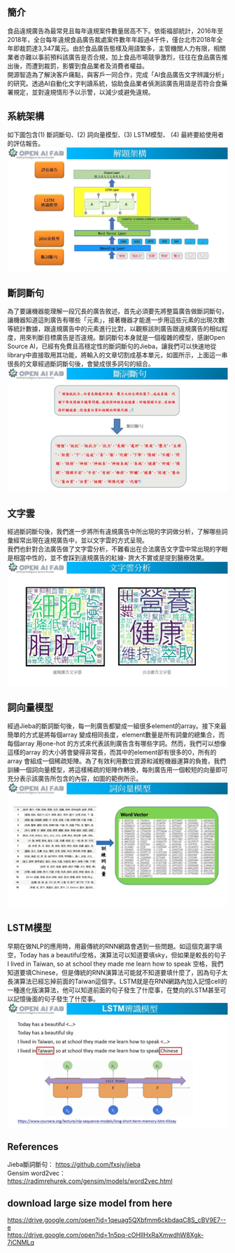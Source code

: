 ## 簡介
食品違規廣告為最常見且每年違規案件數量居高不下。依衛福部統計，2016年至2018年，全台每年違規食品廣告裁處案件數年年超過4千件，僅台北市2018年全年即裁罰達3,347萬元。由於食品廣告態樣及用語繁多，主管機關人力有限，相關業者亦難以事前預料該廣告是否合規，加上食品市場競爭激烈，往往在食品廣告推出後，而遭到裁罰，影響到食品業者及消費者權益。  
開源智造為了解決客戶痛點，與客戶一同合作，完成「AI食品廣告文字辨識分析」的研究。透過AI自動化文字判讀系統，協助食品業者偵測該廣告用語是否符合食藥署規定，並對違規情形予以示警，以減少或避免違規。  

## 系統架構
如下圖包含(1) 斷詞斷句、(2) 詞向量模型、(3) LSTM模型、 (4) 最終要給使用者的評估報告。  
![image1](images/01.jpg)  

## 斷詞斷句
為了要讓機器能理解一段冗長的廣告敘述，首先必須要先將整篇廣告做斷詞斷句，讓機器知道這則廣告有哪些「元素」，接著機器才能進一步用這些元素的出現次數等統計數據，跟違規廣告中的元素進行比對，以觀察該則廣告跟違規廣告的相似程度，用來判斷目標廣告是否違規。斷詞斷句本身就是一個複雜的模型，感謝Open Source AI，已經有免費且高穩定性的斷詞斷句的Jieba，讓我們可以快速地從library中直接取用其功能，將輸入的文章切割成基本單元，如圖所示，上面這一串很長的文章經過斷詞斷句後，會變成很多詞句的組合。  
![image2](images/02.jpg)  

## 文字雲
經過斷詞斷句後，我們進一步將所有違規廣告中所出現的字詞做分析，了解哪些詞彙經常出現在違規廣告中，並以文字雲的方式呈現。  
我們也針對合法廣告做了文字雲分析，不難看出在合法廣告文字雲中常出現的字眼是相當中性的，並不會踩到違規廣告的紅線- 誇大不實或是提到醫療效果。  
![image3](images/03.jpg)  

## 詞向量模型
經過Jieba的斷詞斷句後，每一則廣告都變成一組很多element的array。接下來最簡單的方式是將每個array 變成相同長度，element數量是所有詞彙的總集合，而每個array 用one-hot 的方式來代表該則廣告含有哪些字詞。然而，我們可以想像這樣的array 的大小將會變得非常長，而其中的element卻有很多的0，所有的array 會組成一個稀疏矩陣。為了有效利用數位資源和減輕機器運算的負擔，我們訓練一個詞向量模型，將這樣稀疏的矩陣作轉換，每則廣告用一個較短的向量即可充分表示該廣告所包含的內容，如圖的範例所示。  
![image4](images/04.jpg)  

## LSTM模型
早期在做NLP的應用時，用最傳統的RNN網路會遇到一些問題。如這個克漏字填空，Today has a beautiful空格，演算法可以知道要填sky，但如果是較長的句子I lived in Taiwan, so at school they made me learn how to speak 空格，我們知道要填Chinese，但是傳統的RNN演算法可能就不知道要填什麼了，因為句子太長演算法已經忘掉前面的Taiwan這個字。LSTM就是在RNN網路內加入記憶cell的一種進化版演算法，他可以知道前面的句子發生了什麼事，在雙向的LSTM甚至可以記憶後面的句子發生了什麼事。  
![image5](images/05.jpg)  

## References
Jieba斷詞斷句： https://github.com/fxsjy/jieba  
Gensim word2vec： https://radimrehurek.com/gensim/models/word2vec.html  

## download large size model from here
https://drive.google.com/open?id=1qeuag5QXbfmm6ckbdaqC8S_cBV9E7--e  
https://drive.google.com/open?id=1n5pq-cOHllHxRaXmwdhW8Xgk-7iCNMLq  
